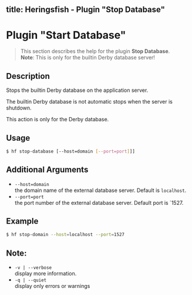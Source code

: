 title: Heringsfish - Plugin "Stop Database"
---

<span class="fa fa-plug fa-4x"></span>

# Plugin "Start Database"

> This section describes the help for the plugin **Stop Database**.<br>
> **Note**: This is only for the builtin Derby database server!


## Description

Stops the builtin Derby database on the application server.

The builtin Derby database is not automatic stops when the server is
shutdown.

This action is only for the Derby database.


## Usage

```bash
$ hf stop-database [--host=domain [--port=port]]]
```

## Additional Arguments

* `--host=domain`<br>
  the domain name of the external database server. Default is `localhost`.
* `--port=port`<br>
  the port number of the external database server. Default port is `1527.

## Example

```bash
$ hf stop-domain --host=localhost --port=1527
```

## Note:

* `-v | --verbose`<br>
  display more information.
* `-q | --quiet`<br>
  display only errors or warnings
